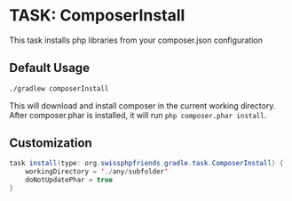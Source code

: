 # TASK: ComposerInstall

This task installs php libraries from your composer.json configuration

## Default Usage

```bash
./gradlew composerInstall
```

This will download and install composer in the current working directory. After composer.phar is installed, 
it will run ```php composer.phar install```.

## Customization

```java
task install(type: org.swissphpfriends.gradle.task.ComposerInstall) {
    workingDirectory = './any/subfolder'
    doNotUpdatePhar = true
}
```
